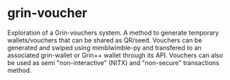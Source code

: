 # grin-voucher
Exploration of a Grin-vouchers system. A method to generate temporary wallets/vouchers that can be shared as QR/seed. Vouchers can be generated and swiped using mimblwimble-py and transfered to an associated grin-wallet or Grin++ wallet through its API. Vouchers can also be used as semi "non-interactive" (NITX) and "non-secure" transactions method.
